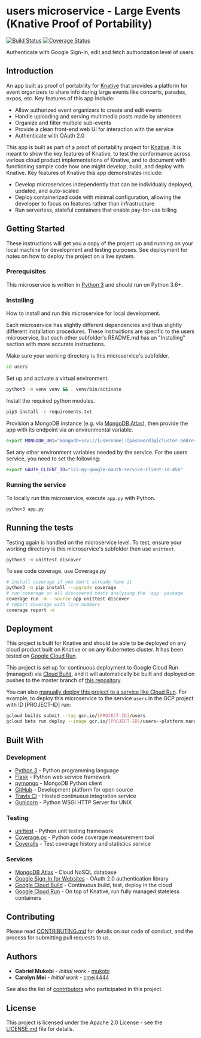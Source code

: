 # users microservice - Large Events (Knative Proof of Portability)

[![Build Status](https://travis-ci.com/knative-portability/large-events.svg?branch=master)](https://travis-ci.com/knative-portability/large-events)
[![Coverage Status](https://coveralls.io/repos/github/knative-portability/large-events/badge.svg?branch=master)](https://coveralls.io/github/knative-portability/large-events?branch=master)

Authenticate with Google Sign-In, edit and fetch authorization level of users.

## Introduction

An app built as proof of portability for [Knative](https://knative.dev) that provides a platform for event organizers to share info during large events like concerts, parades, expos, etc. Key features of this app include:
* Allow authorized event organizers to create and edit events
* Handle uploading and serving multimedia posts made by attendees
* Organize and filter multiple sub-events
* Provide a clean front-end web UI for interaction with the service
* Authenticate with OAuth 2.0

This app is built as part of a proof of portability project for [Knative](https://knative.dev). It is meant to show the key features of Knative, to test the conformance across various cloud product implementations of Knative, and to document with functioning sample code how one might develop, build, and deploy with Knative. Key features of Knative this app demonstrates include:
* Develop microservices independently that can be individually deployed, updated, and auto-scaled
* Deploy containerized code with minimal configuration, allowing the developer to focus on features rather than infrastructure
* Run serverless, stateful containers that enable pay-for-use billing

## Getting Started

These instructions will get you a copy of the project up and running on your local machine for development and testing purposes. See deployment for notes on how to deploy the project on a live system.

### Prerequisites

This microservice is written in [Python 3](https://www.python.org/) and should run on Python 3.6+.

### Installing

How to install and run this microservice for local development.

Each microservice has slightly different dependencies and thus slightly different installation procedures. These instructions are specific to the users microservice, but each other subfolder's README.md has an "Installing" section with more accurate instructions.

Make sure your working directory is this microservice's subfolder.

```sh
cd users
```

Set up and activate a virtual environment.

```sh
python3 -m venv venv && . venv/bin/activate
```

Install the required python modules.

```sh
pip3 install -r requirements.txt
```

Provision a MongoDB instance (e.g. via [MongoDB Atlas](https://www.mongodb.com/cloud/atlas)), then provide the app with its endpoint via an environmental variable.

```sh
export MONGODB_URI="mongodb+srv://[username]:[password]@[cluster-address]"
```

Set any other environment variables needed by the service. For the users service, you need to set the following:

```sh
export GAUTH_CLIENT_ID="123-my-google-oauth-service-client-id-456"
```

### Running the service

To locally run this microservice, execute `app.py` with Python.

```sh
python3 app.py
```

## Running the tests

Testing again is handled on the microservice level. To test, ensure your working directory is this microservice's subfolder then use `unittest`.

```sh
python3 -m unittest discover
```

To see code coverage, use Coverage.py

```sh
# install coverage if you don't already have it
python3 -m pip install --upgrade coverage
# run coverage on all discovered tests analyzing the 'app' package
coverage run -m --source app unittest discover
# report coverage with line numbers
coverage report -m
```

## Deployment

This project is built for Knative and should be able to be deployed on any cloud product built on Knative or on any Kubernetes cluster. It has been tested on [Google Cloud Run](https://cloud.google.com/run/).

This project is set up for continuous deployment to Google Cloud Run (managed) via [Cloud Build](https://cloud.google.com/run/docs/continuous-deployment), and it will automatically be built and deployed on pushes to the master branch of [this repository](https://github.com/knative-portability/large-events).

You can also [manually deploy this project to a service like Cloud Run](https://cloud.google.com/run/docs/quickstarts/build-and-deploy). For example, to deploy this microservice to the service `users` in the GCP project with ID [PROJECT-ID] run:

```sh
gcloud builds submit --tag gcr.io/[PROJECT-ID]/users
gcloud beta run deploy --image gcr.io/[PROJECT-ID]/users--platform managed
```

## Built With

### Development

* [Python 3](https://www.python.org/) - Python programming language
* [Flask](http://flask.pocoo.org/) - Python web service framework
* [pymongo](https://api.mongodb.com/python/current/) - MongoDB Python client
* [GitHub](https://github.com) - Development platform for open source
* [Travis CI](https://travis-ci.com/) - Hosted continuous integration service
* [Gunicorn](https://gunicorn.org/) - Python WSGI HTTP Server for UNIX

### Testing

* [unittest](https://docs.python.org/3/library/unittest.html) - Python unit testing framework
* [Coverage.py](https://coverage.readthedocs.io/en/v4.5.x/) - Python code coverage measurement tool
* [Coveralls](http://coveralls.io) - Test coverage history and statistics service 

### Services

* [MongoDB Atlas](https://www.mongodb.com/cloud/atlas) - Cloud NoSQL database
* [Google Sign-In for Websites](https://developers.google.com/identity/sign-in/web/sign-in) - OAuth 2.0 authentication library
* [Google Cloud Build](https://cloud.google.com/cloud-build/) - Continuous build, test, deploy in the cloud
* [Google Cloud Run](https://cloud.google.com/run/) - On top of Knative, run fully managed stateless containers

## Contributing

Please read [CONTRIBUTING.md](../CONTRIBUTING.md) for details on our code of conduct, and the process for submitting pull requests to us.

## Authors

* **Gabriel Mukobi** - *Initial work* - [mukobi](https://github.com/mukobi)
* **Carolyn Mei** - *Initial work* - [cmei4444](https://github.com/cmei4444)

See also the list of [contributors](https://github.com/knative-portability/large-events/contributors) who participated in this project.

## License

This project is licensed under the Apache 2.0 License - see the [LICENSE.md](../LICENSE.md) file for details.
